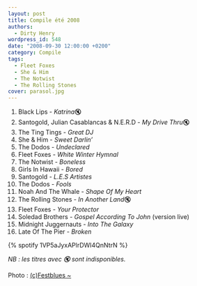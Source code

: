 ```yaml
---
layout: post
title: Compile été 2008
authors:
  - Dirty Henry
wordpress_id: 548
date: "2008-09-30 12:00:00 +0200"
category: Compile
tags:
  - Fleet Foxes
  - She & Him
  - The Notwist
  - The Rolling Stones
cover: parasol.jpg
---
```


1. Black Lips - *Katrina*🔇
1. Santogold, Julian Casablancas & N.E.R.D - *My Drive Thru*🔇
1. The Ting Tings - _Great DJ_
1. She & Him - _Sweet Darlin’_
1. The Dodos - _Undeclared_
1. Fleet Foxes - _White Winter Hymnal_
1. The Notwist - _Boneless_
1. Girls In Hawaii - _Bored_
1. Santogold - _L.E.S Artistes_
1. The Dodos - _Fools_
1. Noah And The Whale - _Shape Of My Heart_
1. The Rolling Stones - *In Another Land*🔇
1. Fleet Foxes - _Your Protector_
1. Soledad Brothers - _Gospel According To John_ (version live)
1. Midnight Juggernauts - _Into The Galaxy_
1. Late Of The Pier - _Broken_

{% spotify 1VP5aJyxAPlrDWI4QnNtrN %}

_NB : les titres avec 🔇 sont indisponibles._

Photo : [(c)Festblues ~](https://flickr.com/photos/festblues/577062642/)
